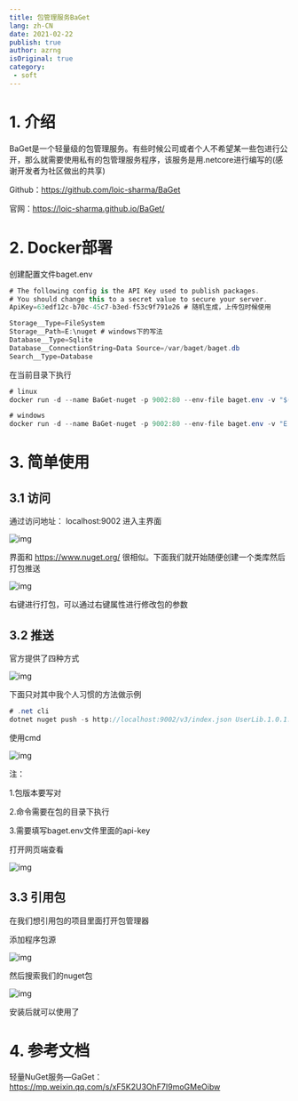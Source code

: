 ```yaml
---
title: 包管理服务BaGet
lang: zh-CN
date: 2021-02-22
publish: true
author: azrng
isOriginal: true
category:
 - soft
---
```

# 1. 介绍

BaGet是一个轻量级的包管理服务。有些时候公司或者个人不希望某一些包进行公开，那么就需要使用私有的包管理服务程序，该服务是用.netcore进行编写的(感谢开发者为社区做出的共享)

Github：https://github.com/loic-sharma/BaGet

官网：https://loic-sharma.github.io/BaGet/

# 2. Docker部署

创建配置文件baget.env

```csharp
# The following config is the API Key used to publish packages.
# You should change this to a secret value to secure your server.
ApiKey=63edf12c-b70c-45c7-b3ed-f53c9f791e26 # 随机生成，上传包时候使用

Storage__Type=FileSystem
Storage__Path=E:\nuget # windows下的写法
Database__Type=Sqlite
Database__ConnectionString=Data Source=/var/baget/baget.db
Search__Type=Database
```

在当前目录下执行

```csharp
# linux
docker run -d --name BaGet-nuget -p 9002:80 --env-file baget.env -v "$(pwd)/baget-data:/var/baget" loicsharma/baget:latest

# windows
docker run -d --name BaGet-nuget -p 9002:80 --env-file baget.env -v "E://nuget//baget-data:/var/baget" loicsharma/baget:latest
```

# 3. 简单使用

## 3.1 访问

通过访问地址： localhost:9002 进入主界面

![img](https://cdn.jsdelivr.net/gh/azrng/file/blog202212122230490.png)

界面和 https://www.nuget.org/  很相似。下面我们就开始随便创建一个类库然后打包推送

![img](https://cdn.jsdelivr.net/gh/azrng/file/blog202212122230242.png)

右键进行打包，可以通过右键属性进行修改包的参数

## 3.2 推送

官方提供了四种方式

![img](https://cdn.jsdelivr.net/gh/azrng/file/blog202212122230939.png)

下面只对其中我个人习惯的方法做示例

```csharp
# .net cli
dotnet nuget push -s http://localhost:9002/v3/index.json UserLib.1.0.1.nupkg  --api-key  63edf12c-b70c-45c7-b3ed-f53c9f791e26
```

使用cmd

![img](https://cdn.jsdelivr.net/gh/azrng/file/blog202212122230804.png)

注：

1.包版本要写对

2.命令需要在包的目录下执行

3.需要填写baget.env文件里面的api-key

打开网页端查看

![img](https://cdn.jsdelivr.net/gh/azrng/file/blog202212122230196.png)

## 3.3 引用包

在我们想引用包的项目里面打开包管理器

添加程序包源

![img](https://cdn.jsdelivr.net/gh/azrng/file/blog202212122230817.png)

然后搜索我们的nuget包

![img](https://cdn.jsdelivr.net/gh/azrng/file/blog202212122229110.png)

安装后就可以使用了

# 4. 参考文档

轻量NuGet服务—GaGet：https://mp.weixin.qq.com/s/xF5K2U3OhF7I9moGMeOibw